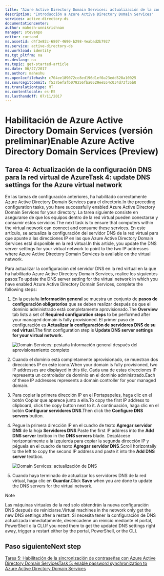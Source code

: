 ```yaml
---
title: "Azure Active Directory Domain Services: actualización de la configuración DNS para Azure Virtual Network | Microsoft Docs"
description: "Introducción a Azure Active Directory Domain Services"
services: active-directory-ds
documentationcenter: 
author: mahesh-unnikrishnan
manager: stevenpo
editor: curtand
ms.assetid: d4f3e82c-6807-4690-b298-4eabad2b7927
ms.service: active-directory-ds
ms.workload: identity
ms.tgt_pltfrm: na
ms.devlang: na
ms.topic: get-started-article
ms.date: 06/27/2017
ms.author: maheshu
ms.openlocfilehash: c704ee189072ce8ed196d1ef0a23edd528a10025
ms.sourcegitcommit: f537befafb079256fba0529ee554c034d73f36b0
ms.translationtype: MT
ms.contentlocale: es-ES
ms.lasthandoff: 07/11/2017
---
```

# <a name="enable-azure-active-directory-domain-services-preview"></a><span data-ttu-id="bc0f1-103">Habilitación de Azure Active Directory Domain Services (versión preliminar)</span><span class="sxs-lookup"><span data-stu-id="bc0f1-103">Enable Azure Active Directory Domain Services (Preview)</span></span>

## <a name="task-4-update-dns-settings-for-the-azure-virtual-network"></a><span data-ttu-id="bc0f1-104">Tarea 4: Actualización de la configuración DNS para la red virtual de Azure</span><span class="sxs-lookup"><span data-stu-id="bc0f1-104">Task 4: update DNS settings for the Azure virtual network</span></span>
<span data-ttu-id="bc0f1-105">En las tareas de configuración anteriores, ha habilitado correctamente Azure Active Directory Domain Services para el directorio.</span><span class="sxs-lookup"><span data-stu-id="bc0f1-105">In the preceding configuration tasks, you have successfully enabled Azure Active Directory Domain Services for your directory.</span></span> <span data-ttu-id="bc0f1-106">La tarea siguiente consiste en asegurarse de que los equipos dentro de la red virtual pueden conectarse y consumir estos servicios.</span><span class="sxs-lookup"><span data-stu-id="bc0f1-106">The next task is to ensure that computers within the virtual network can connect and consume these services.</span></span> <span data-ttu-id="bc0f1-107">En este artículo, se actualiza la configuración del servidor DNS de la red virtual para que apunte a las direcciones IP en las que Azure Active Directory Domain Services está disponible en la red virtual.</span><span class="sxs-lookup"><span data-stu-id="bc0f1-107">In this article, you update the DNS server settings for your virtual network to point to the two IP addresses where Azure Active Directory Domain Services is available on the virtual network.</span></span>

<span data-ttu-id="bc0f1-108">Para actualizar la configuración del servidor DNS en la red virtual en la que ha habilitado Azure Active Directory Domain Services, realice los siguientes pasos:</span><span class="sxs-lookup"><span data-stu-id="bc0f1-108">To update the DNS server setting for the virtual network in which you have enabled Azure Active Directory Domain Services, complete the following steps:</span></span>

1. <span data-ttu-id="bc0f1-109">En la pestaña **Información general** se muestra un conjunto de **pasos de configuración obligatorios** que se deben realizar después de que el dominio administrado está completamente aprovisionado.</span><span class="sxs-lookup"><span data-stu-id="bc0f1-109">The **Overview** tab lists a set of **Required configuration steps** to be performed after your managed domain is fully provisioned.</span></span> <span data-ttu-id="bc0f1-110">El primer paso de configuración es **Actualizar la configuración de servidores DNS de su red virtual**.</span><span class="sxs-lookup"><span data-stu-id="bc0f1-110">The first configuration step is **Update DNS server settings for your virtual network**.</span></span>

    ![Domain Services: pestaña Información general después del aprovisionamiento completo](./media/getting-started/domain-services-provisioned-overview.png)

2. <span data-ttu-id="bc0f1-112">Cuando el dominio está completamente aprovisionado, se muestran dos direcciones IP en este icono.</span><span class="sxs-lookup"><span data-stu-id="bc0f1-112">When your domain is fully provisioned, two IP addresses are displayed in this tile.</span></span> <span data-ttu-id="bc0f1-113">Cada una de estas direcciones IP representa un controlador de dominio en el dominio administrado.</span><span class="sxs-lookup"><span data-stu-id="bc0f1-113">Each of these IP addresses represents a domain controller for your managed domain.</span></span>

3. <span data-ttu-id="bc0f1-114">Para copiar la primera dirección IP en el Portapapeles, haga clic en el botón Copiar que aparece junto a ella.</span><span class="sxs-lookup"><span data-stu-id="bc0f1-114">To copy the first IP address to clipboard, click the copy button next to it.</span></span> <span data-ttu-id="bc0f1-115">A continuación, haga clic en el botón **Configurar servidores DNS**.</span><span class="sxs-lookup"><span data-stu-id="bc0f1-115">Then click the **Configure DNS servers** button.</span></span>

4. <span data-ttu-id="bc0f1-116">Pegue la primera dirección IP en el cuadro de texto **Agregar servidor DNS** de la hoja **Servidores DNS**.</span><span class="sxs-lookup"><span data-stu-id="bc0f1-116">Paste the first IP address into the **Add DNS server** textbox in the **DNS servers** blade.</span></span> <span data-ttu-id="bc0f1-117">Desplácese horizontalmente a la izquierda para copiar la segunda dirección IP y péguela en el cuadro de texto **Agregar servidor DNS**.</span><span class="sxs-lookup"><span data-stu-id="bc0f1-117">Scroll horizontally to the left to copy the second IP address and paste it into the **Add DNS server** textbox.</span></span>

    ![Domain Services: actualización de DNS](./media/getting-started/domain-services-update-dns.png)

5. <span data-ttu-id="bc0f1-119">Cuando haya terminado de actualizar los servidores DNS de la red virtual, haga clic en **Guardar**.</span><span class="sxs-lookup"><span data-stu-id="bc0f1-119">Click **Save** when you are done to update the DNS servers for the virtual network.</span></span>

> [!NOTE]
> <span data-ttu-id="bc0f1-120">Las máquinas virtuales de la red solo obtendrán la nueva configuración DNS después de reiniciarse.</span><span class="sxs-lookup"><span data-stu-id="bc0f1-120">Virtual machines in the network only get the new DNS settings after a restart.</span></span> <span data-ttu-id="bc0f1-121">Si necesita tener la configuración de DNS actualizada inmediatamente, desencadene un reinicio mediante el portal, PowerShell o la CLI.</span><span class="sxs-lookup"><span data-stu-id="bc0f1-121">If you need them to get the updated DNS settings right away, trigger a restart either by the portal, PowerShell, or the CLI.</span></span>
>
>

## <a name="next-step"></a><span data-ttu-id="bc0f1-122">Paso siguiente</span><span class="sxs-lookup"><span data-stu-id="bc0f1-122">Next step</span></span>
[<span data-ttu-id="bc0f1-123">Tarea 5: Habilitación de la sincronización de contraseñas con Azure Active Directory Domain Services</span><span class="sxs-lookup"><span data-stu-id="bc0f1-123">Task 5: enable password synchronization to Azure Active Directory Domain Services</span></span>](active-directory-ds-getting-started-password-sync.md)
